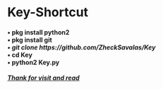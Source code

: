# Key-Shortcut
<h4>
• pkg install python2 <br>
• pkg install git <br>
<i>
• git clone https://github.com/ZheckSavalas/Key<br>
</i>
• cd Key<br>
• python2 Key.py <br>
</h4>

<b><i><u>Thank for visit and read</u></i></b>
